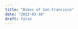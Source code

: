 ```yaml
---
title: "Bikes of San Francisco"
date: "2013-03-16"
draft: false
---
```


```rimg {alt="Bikes Of San Francisco", src="/images/5112789301_6721e579be_o.jpg"}
```